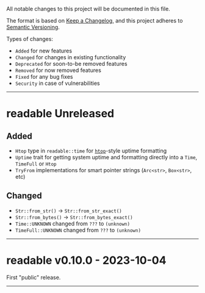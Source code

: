 All notable changes to this project will be documented in this file.

The format is based on [Keep a Changelog](https://keepachangelog.com/en/1.0.0/),
and this project adheres to [Semantic Versioning](https://semver.org/spec/v2.0.0.html).

Types of changes:
- `Added` for new features
- `Changed` for changes in existing functionality
- `Deprecated` for soon-to-be removed features
- `Removed` for now removed features
- `Fixed` for any bug fixes
- `Security` in case of vulnerabilities


---


# readable Unreleased
## Added
* `Htop` type in `readable::time` for [`htop`](https://github.com/htop-dev/htop)-style uptime formatting
* `Uptime` trait for getting system uptime and formatting directly into a `Time`, `TimeFull` or `Htop`
* `TryFrom` implementations for smart pointer strings (`Arc<str>`, `Box<str>`, etc)

## Changed
* `Str::from_str()` -> `Str::from_str_exact()`
* `Str::from_bytes()` -> `Str::from_bytes_exact()`
* `Time::UNKNOWN` changed from `???` to `(unknown)`
* `TimeFull::UNKNOWN` changed from `???` to `(unknown)`

---

# readable v0.10.0 - 2023-10-04
First "public" release.

---
